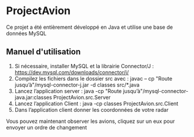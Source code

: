 # ProjectAvion

Ce projet a été entièrement développé en Java et utilise une base de données MySQL

## Manuel d'utilisation
1. Si nécessaire, installer MySQL et la librairie Connector/J : https://dev.mysql.com/downloads/connector/j/ 
2. Compilez les fichiers dans le dossier src avec : javac – cp  "Route jusqu’à"/mysql-connector-j.jar -d classes src/*.java 
3. Lancez l’application server : java -cp "Route jusqu’à"/mysql-connector-java.jar:classes ProjectAvion.src.Server 
4. Lancez l’application Client : java -cp classes ProjectAvion.src.Client 
5. Dans l’application client donner les coordonnées de votre radar <Latitude> <Longitude> 

Vous pouvez maintenant observer les avions, cliquez sur un eux pour envoyer un ordre de changement
